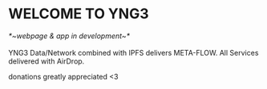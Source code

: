 <!DOCTYPE html>
<html>
<body>

<h1>WELCOME TO YNG3</h1>
  <p><i>*~webpage & app in development~*</i><br></br> YNG3 Data/Network combined with IPFS delivers META-FLOW. All Services delivered with AirDrop.</p>
  
  donations greatly appreciated <3

</body>
</html>
